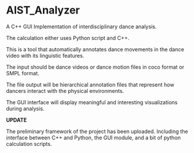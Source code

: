 # AIST_Analyzer

A C++ GUI Implementation of interdisciplinary dance analysis.


The calculation either uses Python script and C++.


This is a tool that automatically annotates dance movements in the dance video with its linguistic features.

The input should be dance videos or dance motion files in coco format or SMPL format.

The file output will be hierarchical annotation files that represent how dancers interact with the physical environments.

The GUI interface will display meaningful and interesting visualizations during analysis.

**UPDATE**


The preliminary framework of the project has been uploaded. Including the interface between C++ and Python, the GUI module, and a bit of python calculation scripts.







